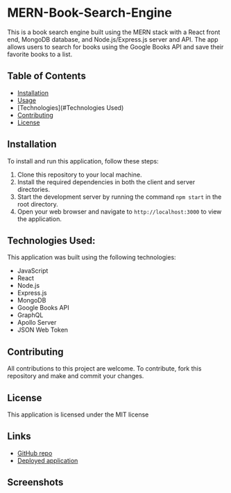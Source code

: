 # MERN-Book-Search-Engine

This is a book search engine built using the MERN stack with a React front end, MongoDB database, and Node.js/Express.js server and API. The app allows users to search for books using the Google Books API and save their favorite books to a list.

## Table of Contents

- [Installation](#Installation)
- [Usage](#Usage)
- [Technologies](#Technologies Used)
- [Contributing](#Contributing)
- [License](#License)

## Installation 

To install and run this application, follow these steps:
1. Clone this repository to your local machine.
2. Install the required dependencies in both the client and server directories.
3. Start the development server by running the command `npm start` in the root directory.
4. Open your web browser and navigate to `http://localhost:3000` to view the application.

## Technologies Used:

This application was built using the following technologies:

- JavaScript
- React
- Node.js
- Express.js
- MongoDB
- Google Books API
- GraphQL
- Apollo Server
- JSON Web Token

## Contributing 
All contributions to this project are welcome. To contribute, fork this repository and make and commit your changes.

## License 
This application is licensed under the MIT license

## Links
- [GitHub repo]()
- [Deployed application]()

## Screenshots 
